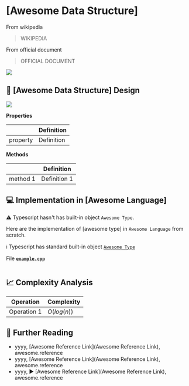 # [Awesome Data Structure]

From wikipedia

> WIKIPEDIA

From official document 

> OFFICIAL DOCUMENT

![](../abstract/data-structures/image.png)


## 🎨 [Awesome Data Structure] Design

![](images/design.png)

**Properties**

|                | Definition                              |
|----------------|-----------------------------------------|
| property       | Definition                              |

**Methods**

|                 | Definition      |
|-----------------|-----------------|
| method 1        | Definition 1    |


## 💻 Implementation in [Awesome Language]

⚠️ Typescript hasn't has built-in object `Awesome Type`.

Here are the implementation of [awesome type] in `Awesome Language` from scratch.

ℹ️ Typescript has standard built-in object [`Awesome Type`](awesome-link)

File [**`example.cpp`**](code/example.cpp)

```[id]
```

## 📈 Complexity Analysis


| Operation       | Complexity          |
|-----------------|---------------------|
| Operation 1     | $O(log(n))$         |

## 🔗 Further Reading

* yyyy, [Awesome Reference Link](Awesome Reference Link), awesome.reference
* yyyy, [Awesome Reference Link](Awesome Reference Link), awesome.reference
* yyyy, ▶️ [Awesome Reference Link](Awesome Reference Link), awesome.reference
